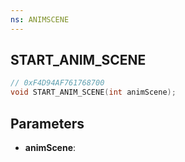 ```yaml
---
ns: ANIMSCENE
---
```

## START_ANIM_SCENE

```c
// 0xF4D94AF761768700
void START_ANIM_SCENE(int animScene);
```

## Parameters
* **animScene**:
